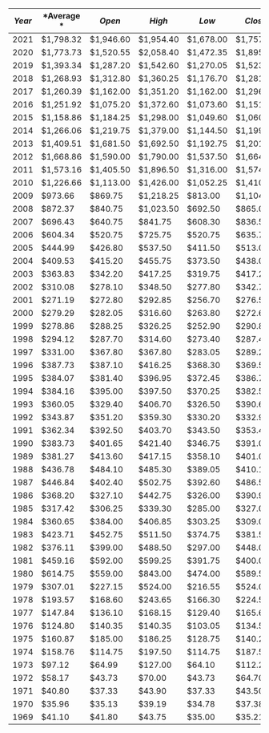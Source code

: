 |*Year*|*Average *|*Open*|*High*|*Low*|*Close*|*Change*|
| --- | --- | --- | --- | --- | --- | --- |
| 2021 | $1,798.32 | $1,946.60 | $1,954.40 | $1,678.00 | $1,757.40 | -7.27% |
| 2020 | $1,773.73 | $1,520.55 | $2,058.40 | $1,472.35 | $1,895.10 | 24.43% |
| 2019 | $1,393.34 | $1,287.20 | $1,542.60 | $1,270.05 | $1,523.00 | 18.83% |
| 2018 | $1,268.93 | $1,312.80 | $1,360.25 | $1,176.70 | $1,281.65 | -1.15% |
| 2017 | $1,260.39 | $1,162.00 | $1,351.20 | $1,162.00 | $1,296.50 | 12.57% |
| 2016 | $1,251.92 | $1,075.20 | $1,372.60 | $1,073.60 | $1,151.70 | 8.63% |
| 2015 | $1,158.86 | $1,184.25 | $1,298.00 | $1,049.60 | $1,060.20 | -11.59% |
| 2014 | $1,266.06 | $1,219.75 | $1,379.00 | $1,144.50 | $1,199.25 | -0.19% |
| 2013 | $1,409.51 | $1,681.50 | $1,692.50 | $1,192.75 | $1,201.50 | -27.79% |
| 2012 | $1,668.86 | $1,590.00 | $1,790.00 | $1,537.50 | $1,664.00 | 5.68% |
| 2011 | $1,573.16 | $1,405.50 | $1,896.50 | $1,316.00 | $1,574.50 | 11.65% |
| 2010 | $1,226.66 | $1,113.00 | $1,426.00 | $1,052.25 | $1,410.25 | 27.74% |
| 2009 | $973.66 | $869.75 | $1,218.25 | $813.00 | $1,104.00 | 27.63% |
| 2008 | $872.37 | $840.75 | $1,023.50 | $692.50 | $865.00 | 3.41% |
| 2007 | $696.43 | $640.75 | $841.75 | $608.30 | $836.50 | 31.59% |
| 2006 | $604.34 | $520.75 | $725.75 | $520.75 | $635.70 | 23.92% |
| 2005 | $444.99 | $426.80 | $537.50 | $411.50 | $513.00 | 17.12% |
| 2004 | $409.53 | $415.20 | $455.75 | $373.50 | $438.00 | 4.97% |
| 2003 | $363.83 | $342.20 | $417.25 | $319.75 | $417.25 | 21.74% |
| 2002 | $310.08 | $278.10 | $348.50 | $277.80 | $342.75 | 23.96% |
| 2001 | $271.19 | $272.80 | $292.85 | $256.70 | $276.50 | 1.41% |
| 2000 | $279.29 | $282.05 | $316.60 | $263.80 | $272.65 | -6.26% |
| 1999 | $278.86 | $288.25 | $326.25 | $252.90 | $290.85 | 1.18% |
| 1998 | $294.12 | $287.70 | $314.60 | $273.40 | $287.45 | -0.61% |
| 1997 | $331.00 | $367.80 | $367.80 | $283.05 | $289.20 | -21.74% |
| 1996 | $387.73 | $387.10 | $416.25 | $368.30 | $369.55 | -4.43% |
| 1995 | $384.07 | $381.40 | $396.95 | $372.45 | $386.70 | 1.10% |
| 1994 | $384.16 | $395.00 | $397.50 | $370.25 | $382.50 | -2.09% |
| 1993 | $360.05 | $329.40 | $406.70 | $326.50 | $390.65 | 17.35% |
| 1992 | $343.87 | $351.20 | $359.30 | $330.20 | $332.90 | -5.80% |
| 1991 | $362.34 | $392.50 | $403.70 | $343.50 | $353.40 | -9.62% |
| 1990 | $383.73 | $401.65 | $421.40 | $346.75 | $391.00 | -2.49% |
| 1989 | $381.27 | $413.60 | $417.15 | $358.10 | $401.00 | -2.23% |
| 1988 | $436.78 | $484.10 | $485.30 | $389.05 | $410.15 | -15.69% |
| 1987 | $446.84 | $402.40 | $502.75 | $392.60 | $486.50 | 24.46% |
| 1986 | $368.20 | $327.10 | $442.75 | $326.00 | $390.90 | 19.54% |
| 1985 | $317.42 | $306.25 | $339.30 | $285.00 | $327.00 | 5.83% |
| 1984 | $360.65 | $384.00 | $406.85 | $303.25 | $309.00 | -19.00% |
| 1983 | $423.71 | $452.75 | $511.50 | $374.75 | $381.50 | -14.84% |
| 1982 | $376.11 | $399.00 | $488.50 | $297.00 | $448.00 | 12.00% |
| 1981 | $459.16 | $592.00 | $599.25 | $391.75 | $400.00 | -32.15% |
| 1980 | $614.75 | $559.00 | $843.00 | $474.00 | $589.50 | 12.50% |
| 1979 | $307.01 | $227.15 | $524.00 | $216.55 | $524.00 | 133.41% |
| 1978 | $193.57 | $168.60 | $243.65 | $166.30 | $224.50 | 35.57% |
| 1977 | $147.84 | $136.10 | $168.15 | $129.40 | $165.60 | 23.08% |
| 1976 | $124.80 | $140.35 | $140.35 | $103.05 | $134.55 | -4.06% |
| 1975 | $160.87 | $185.00 | $186.25 | $128.75 | $140.25 | -25.20% |
| 1974 | $158.76 | $114.75 | $197.50 | $114.75 | $187.50 | 67.04% |
| 1973 | $97.12 | $64.99 | $127.00 | $64.10 | $112.25 | 73.49% |
| 1972 | $58.17 | $43.73 | $70.00 | $43.73 | $64.70 | 48.74% |
| 1971 | $40.80 | $37.33 | $43.90 | $37.33 | $43.50 | 16.37% |
| 1970 | $35.96 | $35.13 | $39.19 | $34.78 | $37.38 | 6.16% |
| 1969 | $41.10 | $41.80 | $43.75 | $35.00 | $35.21 | -16.07% |
